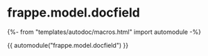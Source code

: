# frappe.model.docfield

{%- from "templates/autodoc/macros.html" import automodule -%}

{{ automodule("frappe.model.docfield") }}